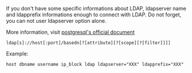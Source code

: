 If you don't have some specific informations about LDAP, ldapserver name and ldapprefix informations enough to connect with LDAP. 
Do not forget, you can not user ldapserver option alone. 

More information, visit [postgresql's official document](https://www.postgresql.org/docs/13/auth-ldap.html "postgresql.org")

````
ldap[s]://host[:port]/basedn[?[attribute][?[scope][?[filter]]]]
````

Example:

``
host dbname username ip_block ldap ldapserver="XXX" ldapprefix="XXX"
``
